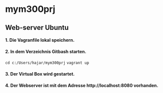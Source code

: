 # mym300prj
## Web-server Ubuntu
#### 1. Die Vagranfile lokal speichern. 
#### 2. In dem Verzeichnis Gitbash starten.
>     
``` cd c:/Users/hajar/mym300prj ```
``` vagrant up ```

#### 3. Der Virtual Box wird gestartet. 
#### 4. Der Webserver ist mit dem Adresse http://localhost:8080 vorhanden.
